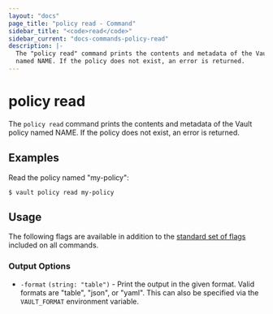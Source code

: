 ```yaml
---
layout: "docs"
page_title: "policy read - Command"
sidebar_title: "<code>read</code>"
sidebar_current: "docs-commands-policy-read"
description: |-
  The "policy read" command prints the contents and metadata of the Vault policy
  named NAME. If the policy does not exist, an error is returned.
---
```


# policy read

The `policy read` command prints the contents and metadata of the Vault policy
named NAME. If the policy does not exist, an error is returned.

## Examples

Read the policy named "my-policy":

```text
$ vault policy read my-policy
```

## Usage

The following flags are available in addition to the [standard set of
flags](/docs/commands/index.html) included on all commands.

### Output Options

- `-format` `(string: "table")` - Print the output in the given format. Valid
  formats are "table", "json", or "yaml". This can also be specified via the
  `VAULT_FORMAT` environment variable.
